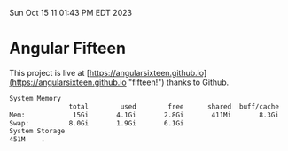 Sun Oct 15 11:01:43 PM EDT 2023

# Angular Fifteen


This project is live at [https://angularsixteen.github.io](https://angularsixteen.github.io "fifteen!") thanks to Github.

```bash
System Memory
               total        used        free      shared  buff/cache   available
Mem:            15Gi       4.1Gi       2.8Gi       411Mi       8.3Gi        10Gi
Swap:          8.0Gi       1.9Gi       6.1Gi
System Storage
451M	.
```
```bash
